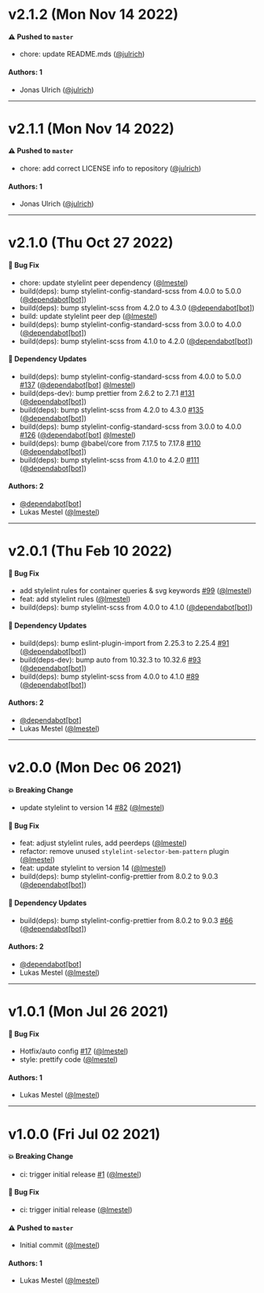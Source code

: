 # v2.1.2 (Mon Nov 14 2022)

#### ⚠️ Pushed to `master`

- chore: update README.mds ([@julrich](https://github.com/julrich))

#### Authors: 1

- Jonas Ulrich ([@julrich](https://github.com/julrich))

---

# v2.1.1 (Mon Nov 14 2022)

#### ⚠️ Pushed to `master`

- chore: add correct LICENSE info to repository ([@julrich](https://github.com/julrich))

#### Authors: 1

- Jonas Ulrich ([@julrich](https://github.com/julrich))

---

# v2.1.0 (Thu Oct 27 2022)

#### 🐛 Bug Fix

- chore: update stylelint peer dependency ([@lmestel](https://github.com/lmestel))
- build(deps): bump stylelint-config-standard-scss from 4.0.0 to 5.0.0 ([@dependabot[bot]](https://github.com/dependabot[bot]))
- build(deps): bump stylelint-scss from 4.2.0 to 4.3.0 ([@dependabot[bot]](https://github.com/dependabot[bot]))
- build: update stylelint peer dep ([@lmestel](https://github.com/lmestel))
- build(deps): bump stylelint-config-standard-scss from 3.0.0 to 4.0.0 ([@dependabot[bot]](https://github.com/dependabot[bot]))
- build(deps): bump stylelint-scss from 4.1.0 to 4.2.0 ([@dependabot[bot]](https://github.com/dependabot[bot]))

#### 🔩 Dependency Updates

- build(deps): bump stylelint-config-standard-scss from 4.0.0 to 5.0.0 [#137](https://github.com/kickstartDS/config/pull/137) ([@dependabot[bot]](https://github.com/dependabot[bot]) [@lmestel](https://github.com/lmestel))
- build(deps-dev): bump prettier from 2.6.2 to 2.7.1 [#131](https://github.com/kickstartDS/config/pull/131) ([@dependabot[bot]](https://github.com/dependabot[bot]))
- build(deps): bump stylelint-scss from 4.2.0 to 4.3.0 [#135](https://github.com/kickstartDS/config/pull/135) ([@dependabot[bot]](https://github.com/dependabot[bot]))
- build(deps): bump stylelint-config-standard-scss from 3.0.0 to 4.0.0 [#126](https://github.com/kickstartDS/config/pull/126) ([@dependabot[bot]](https://github.com/dependabot[bot]) [@lmestel](https://github.com/lmestel))
- build(deps): bump @babel/core from 7.17.5 to 7.17.8 [#110](https://github.com/kickstartDS/config/pull/110) ([@dependabot[bot]](https://github.com/dependabot[bot]))
- build(deps): bump stylelint-scss from 4.1.0 to 4.2.0 [#111](https://github.com/kickstartDS/config/pull/111) ([@dependabot[bot]](https://github.com/dependabot[bot]))

#### Authors: 2

- [@dependabot[bot]](https://github.com/dependabot[bot])
- Lukas Mestel ([@lmestel](https://github.com/lmestel))

---

# v2.0.1 (Thu Feb 10 2022)

#### 🐛 Bug Fix

- add stylelint rules for container queries & svg keywords [#99](https://github.com/kickstartDS/config/pull/99) ([@lmestel](https://github.com/lmestel))
- feat: add stylelint rules ([@lmestel](https://github.com/lmestel))
- build(deps): bump stylelint-scss from 4.0.0 to 4.1.0 ([@dependabot[bot]](https://github.com/dependabot[bot]))

#### 🔩 Dependency Updates

- build(deps): bump eslint-plugin-import from 2.25.3 to 2.25.4 [#91](https://github.com/kickstartDS/config/pull/91) ([@dependabot[bot]](https://github.com/dependabot[bot]))
- build(deps-dev): bump auto from 10.32.3 to 10.32.6 [#93](https://github.com/kickstartDS/config/pull/93) ([@dependabot[bot]](https://github.com/dependabot[bot]))
- build(deps): bump stylelint-scss from 4.0.0 to 4.1.0 [#89](https://github.com/kickstartDS/config/pull/89) ([@dependabot[bot]](https://github.com/dependabot[bot]))

#### Authors: 2

- [@dependabot[bot]](https://github.com/dependabot[bot])
- Lukas Mestel ([@lmestel](https://github.com/lmestel))

---

# v2.0.0 (Mon Dec 06 2021)

#### 💥 Breaking Change

- update stylelint to version 14 [#82](https://github.com/kickstartDS/config/pull/82) ([@lmestel](https://github.com/lmestel))

#### 🐛 Bug Fix

- feat: adjust stylelint rules, add peerdeps ([@lmestel](https://github.com/lmestel))
- refactor: remove unused `stylelint-selector-bem-pattern` plugin ([@lmestel](https://github.com/lmestel))
- feat: update stylelint to version 14 ([@lmestel](https://github.com/lmestel))
- build(deps): bump stylelint-config-prettier from 8.0.2 to 9.0.3 ([@dependabot[bot]](https://github.com/dependabot[bot]))

#### 🔩 Dependency Updates

- build(deps): bump stylelint-config-prettier from 8.0.2 to 9.0.3 [#66](https://github.com/kickstartDS/config/pull/66) ([@dependabot[bot]](https://github.com/dependabot[bot]))

#### Authors: 2

- [@dependabot[bot]](https://github.com/dependabot[bot])
- Lukas Mestel ([@lmestel](https://github.com/lmestel))

---

# v1.0.1 (Mon Jul 26 2021)

#### 🐛 Bug Fix

- Hotfix/auto config [#17](https://github.com/kickstartDS/config/pull/17) ([@lmestel](https://github.com/lmestel))
- style: prettify code ([@lmestel](https://github.com/lmestel))

#### Authors: 1

- Lukas Mestel ([@lmestel](https://github.com/lmestel))

---

# v1.0.0 (Fri Jul 02 2021)

#### 💥 Breaking Change

- ci: trigger initial release [#1](https://github.com/kickstartDS/config/pull/1) ([@lmestel](https://github.com/lmestel))

#### 🐛 Bug Fix

- ci: trigger initial release ([@lmestel](https://github.com/lmestel))

#### ⚠️ Pushed to `master`

- Initial commit ([@lmestel](https://github.com/lmestel))

#### Authors: 1

- Lukas Mestel ([@lmestel](https://github.com/lmestel))
